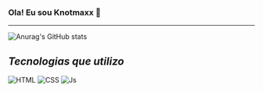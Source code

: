 ### Ola! Eu sou Knotmaxx 👋
***
![Anurag's GitHub stats](https://github-readme-stats.vercel.app/api?username=anuraghazra&show_icons=true&theme=tokyonight)

## *Tecnologias que utilizo*

![HTML](https://img.shields.io/badge/HTML5-E34F26?style=for-the-badge&logo=html5&logoColor=white)
![CSS](https://img.shields.io/badge/CSS3-1572B6?style=for-the-badge&logo=css3&logoColor=white)
![Js](https://img.shields.io/badge/JavaScript-F7DF1E?style=for-the-badge&logo=javascript&logoColor=black)


